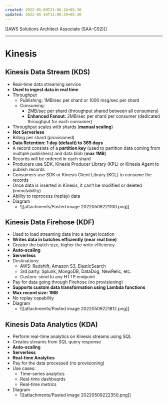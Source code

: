 ```yaml
---
created: 2022-05-09T21:06:16+05:30
updated: 2022-05-14T13:00:39+05:30
---
```

[[AWS Solutions Architect Associate (SAA-C02)]]

---
# Kinesis

## Kinesis Data Stream (KDS)
- Real-time data streaming service
- **Used to ingest data in real time**
- Throughput
	- Publishing: 1MB/sec per shard or 1000 msg/sec per shard
	- Consuming: 
		- 2MB/sec per shard (throughput shared between all consumers)
		- **Enhanced Fanout**: 2MB/sec per shard per consumer (dedicated throughput for each consumer)
- Throughput scales with shards (**manual scaling**)
- **Not Serverless**
- Billing per shard (provisioned)
- **Data Retention: 1 day (default) to 365 days**
- A record consists of a **partition key** (used to partition data coming from multiple publishers) and data blob (**max 1MB**)
- Records will be ordered in each shard
- Producers use SDK, Kinesis Producer Library (KPL) or Kinesis Agent to publish records
- Consumers use SDK or Kinesis Client Library (KCL) to consume the records
- Once data is inserted in Kinesis, it can’t be modified or deleted (immutability)
- Ability to reprocess (replay) data
- Diagram
	- ![[attachments/Pasted image 20220509221100.png]]

## Kinesis Data Firehose (KDF)
- Used to load streaming data into a target location
- **Writes data in batches efficiently (near real time)**
- Greater the batch size, higher the write efficiency
- **Auto-scaling**
- **Serverless**
- Destinations:
    -   AWS: Redshift, Amazon S3, ElasticSearch
    -   3rd party: Splunk, MongoDB, DataDog, NewRelic, etc.
    -   Custom: send to any HTTP endpoint
-   Pay for data going through Firehose (no provisioning)
- **Supports custom data transformation using Lambda functions**
- **Max record size: 1MB**
- No replay capability
- Diagram
	- ![[attachments/Pasted image 20220509221812.png]]

## Kinesis Data Analytics (KDA)
- Perform real-time analytics on Kinesis streams using SQL
- Creates streams from SQL query response
- **Auto-scaling**
- **Serverless**
- **Real-time Analytics**
- Pay for the data processed (no provisioning)
- Use cases:
    -   Time-series analytics
    -   Real-time dashboards
    -   Real-time metrics
- Diagram
	- ![[attachments/Pasted image 20220509222350.png]]